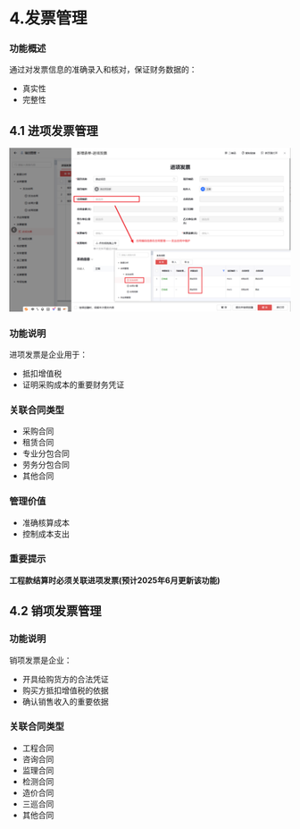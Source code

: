 # 4.发票管理

### 功能概述
通过对发票信息的准确录入和核对，保证财务数据的：
- 真实性
- 完整性

## 4.1 进项发票管理

![发票管理](./imgs/fpgl/fpgl.png)

### 功能说明
进项发票是企业用于：
- 抵扣增值税
- 证明采购成本的重要财务凭证

### 关联合同类型
- 采购合同
- 租赁合同  
- 专业分包合同
- 劳务分包合同
- 其他合同

### 管理价值
- 准确核算成本
- 控制成本支出

### 重要提示
**工程款结算时必须关联进项发票(预计2025年6月更新该功能)**

## 4.2 销项发票管理

### 功能说明
销项发票是企业：
- 开具给购货方的合法凭证
- 购买方抵扣增值税的依据
- 确认销售收入的重要依据

### 关联合同类型
- 工程合同
- 咨询合同
- 监理合同  
- 检测合同
- 造价合同
- 三巡合同
- 其他合同

